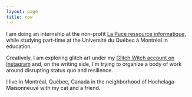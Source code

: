 ```yaml
---
layout: page
title: now
---
```




I am doing an internship at the non-profit [La Puce ressource informatique](https://lapuce.org/), while studying part-time at the Université du Québec à Montréal in education.

Creatively, I am exploring glitch art under my [Glitch Witch account on Instagram](https://www.instagram.com/_theglitchwitch_/) and, on the writing side, I'm trying to organize a body of work around disrupting status quo and resilience.

I live in Montréal, Québec, Canada in the neighborhood of Hochelaga-Maisonneuve with my cat and a friend.

